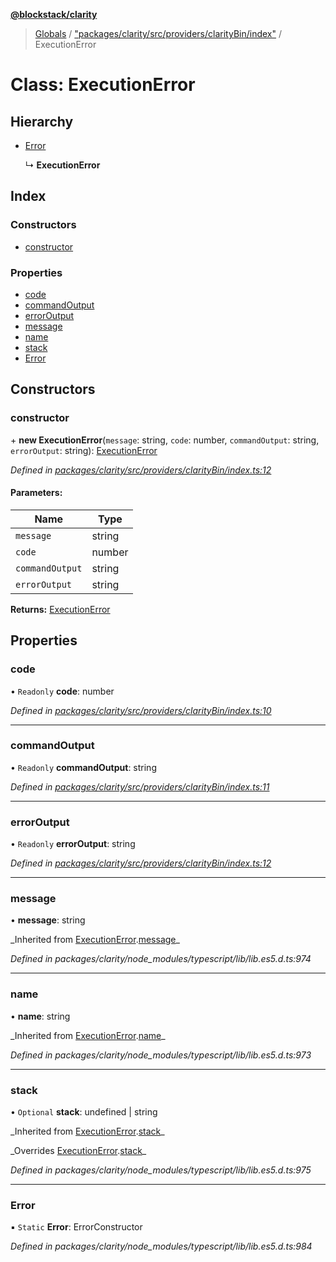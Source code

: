 **[@blockstack/clarity](../README.md)**

> [Globals](../globals.md) / ["packages/clarity/src/providers/clarityBin/index"](../modules/_packages_clarity_src_providers_claritybin_index_.md) / ExecutionError

# Class: ExecutionError

## Hierarchy

- [Error](_packages_clarity_src_providers_claritybin_index_.executionerror.md#error)

  ↳ **ExecutionError**

## Index

### Constructors

- [constructor](_packages_clarity_src_providers_claritybin_index_.executionerror.md#constructor)

### Properties

- [code](_packages_clarity_src_providers_claritybin_index_.executionerror.md#code)
- [commandOutput](_packages_clarity_src_providers_claritybin_index_.executionerror.md#commandoutput)
- [errorOutput](_packages_clarity_src_providers_claritybin_index_.executionerror.md#erroroutput)
- [message](_packages_clarity_src_providers_claritybin_index_.executionerror.md#message)
- [name](_packages_clarity_src_providers_claritybin_index_.executionerror.md#name)
- [stack](_packages_clarity_src_providers_claritybin_index_.executionerror.md#stack)
- [Error](_packages_clarity_src_providers_claritybin_index_.executionerror.md#error)

## Constructors

### constructor

\+ **new ExecutionError**(`message`: string, `code`: number, `commandOutput`: string, `errorOutput`: string): [ExecutionError](_packages_clarity_src_providers_claritybin_index_.executionerror.md)

_Defined in [packages/clarity/src/providers/clarityBin/index.ts:12](https://github.com/blockstack/clarity-js-sdk/blob/711ac7c/packages/clarity/src/providers/clarityBin/index.ts#L12)_

#### Parameters:

| Name            | Type   |
| --------------- | ------ |
| `message`       | string |
| `code`          | number |
| `commandOutput` | string |
| `errorOutput`   | string |

**Returns:** [ExecutionError](_packages_clarity_src_providers_claritybin_index_.executionerror.md)

## Properties

### code

• `Readonly` **code**: number

_Defined in [packages/clarity/src/providers/clarityBin/index.ts:10](https://github.com/blockstack/clarity-js-sdk/blob/711ac7c/packages/clarity/src/providers/clarityBin/index.ts#L10)_

---

### commandOutput

• `Readonly` **commandOutput**: string

_Defined in [packages/clarity/src/providers/clarityBin/index.ts:11](https://github.com/blockstack/clarity-js-sdk/blob/711ac7c/packages/clarity/src/providers/clarityBin/index.ts#L11)_

---

### errorOutput

• `Readonly` **errorOutput**: string

_Defined in [packages/clarity/src/providers/clarityBin/index.ts:12](https://github.com/blockstack/clarity-js-sdk/blob/711ac7c/packages/clarity/src/providers/clarityBin/index.ts#L12)_

---

### message

• **message**: string

_Inherited from [ExecutionError](\_packages_clarity_src_providers_claritybin_index_.executionerror.md).[message](_packages_clarity_src_providers_claritybin_index_.executionerror.md#message)\_

_Defined in packages/clarity/node_modules/typescript/lib/lib.es5.d.ts:974_

---

### name

• **name**: string

_Inherited from [ExecutionError](\_packages_clarity_src_providers_claritybin_index_.executionerror.md).[name](_packages_clarity_src_providers_claritybin_index_.executionerror.md#name)\_

_Defined in packages/clarity/node_modules/typescript/lib/lib.es5.d.ts:973_

---

### stack

• `Optional` **stack**: undefined \| string

_Inherited from [ExecutionError](\_packages_clarity_src_providers_claritybin_index_.executionerror.md).[stack](_packages_clarity_src_providers_claritybin_index_.executionerror.md#stack)\_

_Overrides [ExecutionError](\_packages_clarity_src_providers_claritybin_index_.executionerror.md).[stack](_packages_clarity_src_providers_claritybin_index_.executionerror.md#stack)\_

_Defined in packages/clarity/node_modules/typescript/lib/lib.es5.d.ts:975_

---

### Error

▪ `Static` **Error**: ErrorConstructor

_Defined in packages/clarity/node_modules/typescript/lib/lib.es5.d.ts:984_

